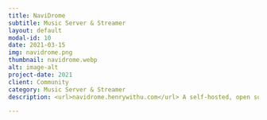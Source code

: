 ```yaml
---
title: NaviDrome
subtitle: Music Server & Streamer
layout: default
modal-id: 10
date: 2021-03-15
img: navidrome.png
thumbnail: navidrome.webp
alt: image-alt
project-date: 2021
client: Community
category: Music Server & Streamer
description: <url>navidrome.henrywithu.com</url> A self-hosted, open source music server and streamer. It gives you freedom to listen to your music collection from any browser or mobile device.

---
```

